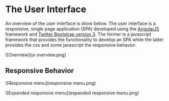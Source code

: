 # The User Interface
An overview of the user interface is show below.  The user interface is a responsive, single page application (SPA) developed using the [AngularJS](https://angularjs.org) framework and [Twitter Bootstrap version 3](http://getbootstrap.com).  The former is a javascript framework that provides the functionality to develop an SPA while the latter provides the css and some javascript the responsive behavior.  

![Overview](ui overview.png)

## Responsive Behavior

![Responsive menu](responsive menu.png)

![Expanded responsive menu](expanded responsive menu.png)

